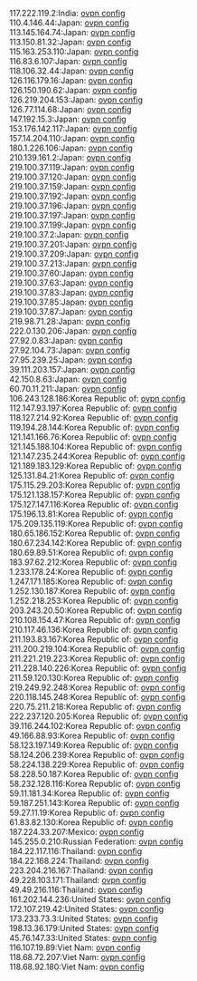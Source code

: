 117.222.119.2:India: [ovpn config](vpn/117_222_119_2.ovpn)  
110.4.146.44:Japan: [ovpn config](vpn/110_4_146_44.ovpn)  
113.145.164.74:Japan: [ovpn config](vpn/113_145_164_74.ovpn)  
113.150.81.32:Japan: [ovpn config](vpn/113_150_81_32.ovpn)  
115.163.253.110:Japan: [ovpn config](vpn/115_163_253_110.ovpn)  
116.83.6.107:Japan: [ovpn config](vpn/116_83_6_107.ovpn)  
118.106.32.44:Japan: [ovpn config](vpn/118_106_32_44.ovpn)  
126.116.179.16:Japan: [ovpn config](vpn/126_116_179_16.ovpn)  
126.150.190.62:Japan: [ovpn config](vpn/126_150_190_62.ovpn)  
126.219.204.153:Japan: [ovpn config](vpn/126_219_204_153.ovpn)  
126.77.114.68:Japan: [ovpn config](vpn/126_77_114_68.ovpn)  
147.192.15.3:Japan: [ovpn config](vpn/147_192_15_3.ovpn)  
153.176.142.117:Japan: [ovpn config](vpn/153_176_142_117.ovpn)  
157.14.204.110:Japan: [ovpn config](vpn/157_14_204_110.ovpn)  
180.1.226.106:Japan: [ovpn config](vpn/180_1_226_106.ovpn)  
210.139.161.2:Japan: [ovpn config](vpn/210_139_161_2.ovpn)  
219.100.37.119:Japan: [ovpn config](vpn/219_100_37_119.ovpn)  
219.100.37.120:Japan: [ovpn config](vpn/219_100_37_120.ovpn)  
219.100.37.159:Japan: [ovpn config](vpn/219_100_37_159.ovpn)  
219.100.37.192:Japan: [ovpn config](vpn/219_100_37_192.ovpn)  
219.100.37.196:Japan: [ovpn config](vpn/219_100_37_196.ovpn)  
219.100.37.197:Japan: [ovpn config](vpn/219_100_37_197.ovpn)  
219.100.37.199:Japan: [ovpn config](vpn/219_100_37_199.ovpn)  
219.100.37.2:Japan: [ovpn config](vpn/219_100_37_2.ovpn)  
219.100.37.201:Japan: [ovpn config](vpn/219_100_37_201.ovpn)  
219.100.37.209:Japan: [ovpn config](vpn/219_100_37_209.ovpn)  
219.100.37.213:Japan: [ovpn config](vpn/219_100_37_213.ovpn)  
219.100.37.60:Japan: [ovpn config](vpn/219_100_37_60.ovpn)  
219.100.37.63:Japan: [ovpn config](vpn/219_100_37_63.ovpn)  
219.100.37.83:Japan: [ovpn config](vpn/219_100_37_83.ovpn)  
219.100.37.85:Japan: [ovpn config](vpn/219_100_37_85.ovpn)  
219.100.37.87:Japan: [ovpn config](vpn/219_100_37_87.ovpn)  
219.98.71.28:Japan: [ovpn config](vpn/219_98_71_28.ovpn)  
222.0.130.206:Japan: [ovpn config](vpn/222_0_130_206.ovpn)  
27.92.0.83:Japan: [ovpn config](vpn/27_92_0_83.ovpn)  
27.92.104.73:Japan: [ovpn config](vpn/27_92_104_73.ovpn)  
27.95.239.25:Japan: [ovpn config](vpn/27_95_239_25.ovpn)  
39.111.203.157:Japan: [ovpn config](vpn/39_111_203_157.ovpn)  
42.150.8.63:Japan: [ovpn config](vpn/42_150_8_63.ovpn)  
60.70.11.211:Japan: [ovpn config](vpn/60_70_11_211.ovpn)  
106.243.128.186:Korea Republic of: [ovpn config](vpn/106_243_128_186.ovpn)  
112.147.93.197:Korea Republic of: [ovpn config](vpn/112_147_93_197.ovpn)  
118.127.214.92:Korea Republic of: [ovpn config](vpn/118_127_214_92.ovpn)  
119.194.28.144:Korea Republic of: [ovpn config](vpn/119_194_28_144.ovpn)  
121.141.166.76:Korea Republic of: [ovpn config](vpn/121_141_166_76.ovpn)  
121.145.188.104:Korea Republic of: [ovpn config](vpn/121_145_188_104.ovpn)  
121.147.235.244:Korea Republic of: [ovpn config](vpn/121_147_235_244.ovpn)  
121.189.183.129:Korea Republic of: [ovpn config](vpn/121_189_183_129.ovpn)  
125.131.84.21:Korea Republic of: [ovpn config](vpn/125_131_84_21.ovpn)  
175.115.29.203:Korea Republic of: [ovpn config](vpn/175_115_29_203.ovpn)  
175.121.138.157:Korea Republic of: [ovpn config](vpn/175_121_138_157.ovpn)  
175.127.147.116:Korea Republic of: [ovpn config](vpn/175_127_147_116.ovpn)  
175.196.13.81:Korea Republic of: [ovpn config](vpn/175_196_13_81.ovpn)  
175.209.135.119:Korea Republic of: [ovpn config](vpn/175_209_135_119.ovpn)  
180.65.186.152:Korea Republic of: [ovpn config](vpn/180_65_186_152.ovpn)  
180.67.234.142:Korea Republic of: [ovpn config](vpn/180_67_234_142.ovpn)  
180.69.89.51:Korea Republic of: [ovpn config](vpn/180_69_89_51.ovpn)  
183.97.62.212:Korea Republic of: [ovpn config](vpn/183_97_62_212.ovpn)  
1.233.178.24:Korea Republic of: [ovpn config](vpn/1_233_178_24.ovpn)  
1.247.171.185:Korea Republic of: [ovpn config](vpn/1_247_171_185.ovpn)  
1.252.130.187:Korea Republic of: [ovpn config](vpn/1_252_130_187.ovpn)  
1.252.218.253:Korea Republic of: [ovpn config](vpn/1_252_218_253.ovpn)  
203.243.20.50:Korea Republic of: [ovpn config](vpn/203_243_20_50.ovpn)  
210.108.154.47:Korea Republic of: [ovpn config](vpn/210_108_154_47.ovpn)  
210.117.46.136:Korea Republic of: [ovpn config](vpn/210_117_46_136.ovpn)  
211.193.83.167:Korea Republic of: [ovpn config](vpn/211_193_83_167.ovpn)  
211.200.219.104:Korea Republic of: [ovpn config](vpn/211_200_219_104.ovpn)  
211.221.219.223:Korea Republic of: [ovpn config](vpn/211_221_219_223.ovpn)  
211.228.140.226:Korea Republic of: [ovpn config](vpn/211_228_140_226.ovpn)  
211.59.120.130:Korea Republic of: [ovpn config](vpn/211_59_120_130.ovpn)  
219.249.92.248:Korea Republic of: [ovpn config](vpn/219_249_92_248.ovpn)  
220.118.145.248:Korea Republic of: [ovpn config](vpn/220_118_145_248.ovpn)  
220.75.211.218:Korea Republic of: [ovpn config](vpn/220_75_211_218.ovpn)  
222.237.120.205:Korea Republic of: [ovpn config](vpn/222_237_120_205.ovpn)  
39.116.244.102:Korea Republic of: [ovpn config](vpn/39_116_244_102.ovpn)  
49.166.88.93:Korea Republic of: [ovpn config](vpn/49_166_88_93.ovpn)  
58.123.197.149:Korea Republic of: [ovpn config](vpn/58_123_197_149.ovpn)  
58.124.206.239:Korea Republic of: [ovpn config](vpn/58_124_206_239.ovpn)  
58.224.138.229:Korea Republic of: [ovpn config](vpn/58_224_138_229.ovpn)  
58.228.50.187:Korea Republic of: [ovpn config](vpn/58_228_50_187.ovpn)  
58.232.128.116:Korea Republic of: [ovpn config](vpn/58_232_128_116.ovpn)  
59.11.181.34:Korea Republic of: [ovpn config](vpn/59_11_181_34.ovpn)  
59.187.251.143:Korea Republic of: [ovpn config](vpn/59_187_251_143.ovpn)  
59.27.11.19:Korea Republic of: [ovpn config](vpn/59_27_11_19.ovpn)  
61.83.82.130:Korea Republic of: [ovpn config](vpn/61_83_82_130.ovpn)  
187.224.33.207:Mexico: [ovpn config](vpn/187_224_33_207.ovpn)  
145.255.0.210:Russian Federation: [ovpn config](vpn/145_255_0_210.ovpn)  
184.22.117.116:Thailand: [ovpn config](vpn/184_22_117_116.ovpn)  
184.22.168.224:Thailand: [ovpn config](vpn/184_22_168_224.ovpn)  
223.204.216.167:Thailand: [ovpn config](vpn/223_204_216_167.ovpn)  
49.228.103.171:Thailand: [ovpn config](vpn/49_228_103_171.ovpn)  
49.49.216.116:Thailand: [ovpn config](vpn/49_49_216_116.ovpn)  
161.202.144.236:United States: [ovpn config](vpn/161_202_144_236.ovpn)  
172.107.219.42:United States: [ovpn config](vpn/172_107_219_42.ovpn)  
173.233.73.3:United States: [ovpn config](vpn/173_233_73_3.ovpn)  
198.13.36.179:United States: [ovpn config](vpn/198_13_36_179.ovpn)  
45.76.147.33:United States: [ovpn config](vpn/45_76_147_33.ovpn)  
116.107.19.89:Viet Nam: [ovpn config](vpn/116_107_19_89.ovpn)  
118.68.72.207:Viet Nam: [ovpn config](vpn/118_68_72_207.ovpn)  
118.68.92.180:Viet Nam: [ovpn config](vpn/118_68_92_180.ovpn)  

